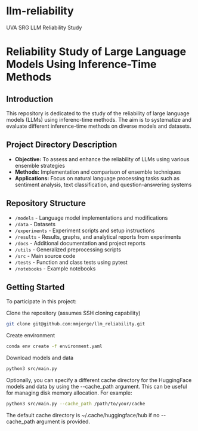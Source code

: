 # llm-reliability
UVA SRG LLM Reliability Study

# Reliability Study of Large Language Models Using Inference-Time Methods

## Introduction

This repository is dedicated to the study of the reliability of large language models (LLMs) using inferenc-time methods. The aim is to systematize and evaluate different inference-time methods on diverse models and datasets.

## Project Directory Description

- **Objective:** To assess and enhance the reliability of LLMs using various ensemble strategies
- **Methods:** Implementation and comparison of ensemble techniques 
- **Applications:** Focus on natural language processing tasks such as sentiment analysis, text classification, and question-answering systems

## Repository Structure

- `/models` - Language model implementations and modifications
- `/data` - Datasets
- `/experiments` - Experiment scripts and setup instructions
- `/results` - Results, graphs, and analytical reports from experiments
- `/docs` - Additional documentation and project reports
- `/utils` - Generalized preprocessing scripts
- `/src` - Main source code
- `/tests` - Function and class tests using pytest
- `/notebooks` - Example notebooks

## Getting Started

To participate in this project:

Clone the repository (assumes SSH cloning capability)
   ```bash
   git clone git@github.com:mmjerge/llm_reliability.git
   ```
Create environment
   ```bash
   conda env create -f environment.yaml
   ```
Download models and data
   ```bash
   python3 src/main.py
   ```
Optionally, you can specify a different cache directory for the HuggingFace models and data by using the --cache_path argument. This can be useful for managing disk memory allocation. For example:
   ```bash
   python3 src/main.py --cache_path /path/to/your/cache
   ```
The default cache directory is ~/.cache/huggingface/hub if no --cache_path argument is provided.
